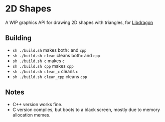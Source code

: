 # 2D Shapes
A WIP graphics API for drawing 2D shapes with triangles, for [Libdragon](https://github.com/DragonMinded/libdragon/tree/preview)


## Building
- `sh ./build.sh` makes both`c` and `cpp`
- `sh ./build.sh clean` cleans both`c` and `cpp` 
- `sh ./build.sh c` makes `c`
- `sh ./build.sh cpp` makes `cpp`
- `sh ./build.sh clean_c` cleans `c`
- `sh ./build.sh clean_cpp` cleans `cpp`

## Notes
- C++ version works fine.
- C version compiles, but boots to a black screen, mostly due to memory allocation memes.